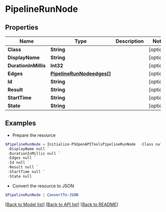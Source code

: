# PipelineRunNode
## Properties

Name | Type | Description | Notes
------------ | ------------- | ------------- | -------------
**Class** | **String** |  | [optional] 
**DisplayName** | **String** |  | [optional] 
**DurationInMillis** | **Int32** |  | [optional] 
**Edges** | [**PipelineRunNodeedges[]**](PipelineRunNodeedges.md) |  | [optional] 
**Id** | **String** |  | [optional] 
**Result** | **String** |  | [optional] 
**StartTime** | **String** |  | [optional] 
**State** | **String** |  | [optional] 

## Examples

- Prepare the resource
```powershell
$PipelineRunNode = Initialize-PSOpenAPIToolsPipelineRunNode  -Class null `
 -DisplayName null `
 -DurationInMillis null `
 -Edges null `
 -Id null `
 -Result null `
 -StartTime null `
 -State null
```

- Convert the resource to JSON
```powershell
$PipelineRunNode | ConvertTo-JSON
```

[[Back to Model list]](../README.md#documentation-for-models) [[Back to API list]](../README.md#documentation-for-api-endpoints) [[Back to README]](../README.md)

